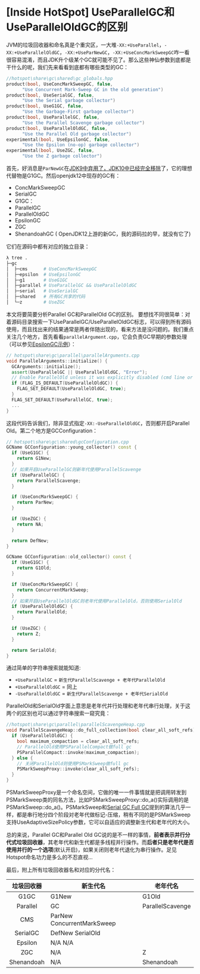 # [Inside HotSpot] UseParallelGC和UseParallelOldGC的区别

JVM的垃圾回收器和命名真是个重灾区，一大堆`-XX:+UseParallel`，`-XX:+UseParallelOldGC`，`-XX:+UseParNewGC`，`-XX:+UseConcMarkSweepGC`咋一看很容易混淆，而且JDK升个级某个GC就可能不见了。那么这些神仙参数到底都是干什么的呢，我们先来看看到底都有哪些类型的GC：
```cpp
//hotspot\share\gc\shared\gc_globals.hpp 
product(bool, UseConcMarkSweepGC, false,                                  
      "Use Concurrent Mark-Sweep GC in the old generation")             
product(bool, UseSerialGC, false,                                         
      "Use the Serial garbage collector")                                               
product(bool, UseG1GC, false,                                             
      "Use the Garbage-First garbage collector")  
product(bool, UseParallelGC, false,                                      
      "Use the Parallel Scavenge garbage collector")                                         
product(bool, UseParallelOldGC, false,                                    
      "Use the Parallel Old garbage collector")     
experimental(bool, UseEpsilonGC, false,                                   
      "Use the Epsilon (no-op) garbage collector")                                       
experimental(bool, UseZGC, false,                                         
      "Use the Z garbage collector")          
```
首先，好消息是`ParNewGC`在[JDK9中弃用了，JDK10中已经完全移除](https://bugs.openjdk.java.net/browse/JDK-8151084)了，它的理想代替物是G1GC。然后openjdk12中现存的GC有：

+ ConcMarkSweepGC
+ SerialGC
+ G1GC：
+ ParallelGC
+ ParallelOldGC
+ EpsilonGC
+ ZGC
+ ShenandoahGC ( OpenJDK12上游的新GC，我的源码拉的早，就没有它了)

它们在源码中都有对应的独立目录：
```bash
λ tree .
├─gc
│  ├─cms      # UseConcMarkSweepGC
│  ├─epsilon  # UseEpsilonGC
│  ├─g1       # UseG1GC
│  ├─parallel # UseParallelGC && UseParallelOldGC
│  ├─serial   # UseSerialGC
│  ├─shared   # 所有GC共享的代码
│  └─z        # UseZGC
```
本文将要简要分析Parallel GC和ParallelOld GC的区别。
要想找不同很简单：对着源码目录搜索一下UseParallelGC/UseParallelOldGC标志，可以得到所有源码使用，而且找出来的结果通常是两者伴随出现的，看来方法是没问题的。我们重点关注几个地方，首先看看`parallelArgument.cpp`，它会负责GC早期的参数处理（可以参见[EpsilonGC示例](gc_epsilongc.md)）：
```cpp
// hotspot\share\gc\parallel\parallelArguments.cpp
void ParallelArguments::initialize() {
  GCArguments::initialize();
  assert(UseParallelGC || UseParallelOldGC, "Error");
  // Enable ParallelOld unless it was explicitly disabled (cmd line or rc file).
  if (FLAG_IS_DEFAULT(UseParallelOldGC)) {
    FLAG_SET_DEFAULT(UseParallelOldGC, true);
  }
  FLAG_SET_DEFAULT(UseParallelGC, true);
  ...
}
```
这段代码告诉我们，除非显式指定`-XX:-UseParallelOldGC`，否则都开启Parallel Old。第二个地方是GCConfiguration：
```cpp
// hotspot\share\gc\shared\gcConfiguration.cpp
GCName GCConfiguration::young_collector() const {
  if (UseG1GC) {
    return G1New;
  }
  // 如果开启UseParallelGC则新年代使用ParallelScavenge
  if (UseParallelGC) {
    return ParallelScavenge;
  }

  if (UseConcMarkSweepGC) {
    return ParNew;
  }

  if (UseZGC) {
    return NA;
  }

  return DefNew;
}

GCName GCConfiguration::old_collector() const {
  if (UseG1GC) {
    return G1Old;
  }

  if (UseConcMarkSweepGC) {
    return ConcurrentMarkSweep;
  }
  // 如果开启UseParallelOldGC则老年代使用ParallelOld，否则使用SerialOld
  if (UseParallelOldGC) {
    return ParallelOld;
  }

  if (UseZGC) {
    return Z;
  }

  return SerialOld;
}
```
通过简单的字符串搜索就能知道:

+ `+UseParallelGC` = `新生代ParallelScavenge + 老年代ParallelOld`
+ `+UseParallelOldGC` = 同上
+ `-UseParallelOldGC` = `新生代ParallelScavenge + 老年代SerialOld`

ParallelOld和SerialOld字面上意思是老年代并行处理和老年代串行处理，关于这两个的区别也可以通过字符串搜索一窥究竟：
```cpp
//hotspot\share\gc\parallel\parallelScavengeHeap.cpp
void ParallelScavengeHeap::do_full_collection(bool clear_all_soft_refs) {
  if (UseParallelOldGC) {
    bool maximum_compaction = clear_all_soft_refs;
    // ParallelOld使用PSParallelCompact做full gc
    PSParallelCompact::invoke(maximum_compaction);
  } else {
  	// 关闭ParallelOld则使用PSMarkSweep做full gc
    PSMarkSweepProxy::invoke(clear_all_soft_refs);
  }
}
```
PSMarkSweepProxy是一个命名空间，它做的唯一一件事情就是把调用转发到PSMarkSweep类的同名方法，比如PSMarkSweepProxy::do_a()实际调用的是PSMarkSweep::do_a()。PSMarkSweep和[Serial GC Full GC](gc_serialgc_fullgc.md)提到的算法几乎一样，都是串行地分四个阶段对老年代做标记-压缩，稍有不同的是PSMarkSweep支持UseAdaptiveSizePolicy参数，它可以自适应的调整新生代和老年代的大小。

总的来说，Parallel GC和Parallel Old GC说的是不一样的事情，**前者表示并行分代式垃圾回收器**，其老年代和新生代都是多线程并行操作。而**后者只是老年代是否使用并行的一个选项**(默认开启)，如果关闭则老年代退化为串行操作。足见Hotspot命名功力是多么的不忍直视...

最后，附上所有垃圾回收器名和对应的分代名：

| 垃圾回收器	 | 新生代名	| 老年代名 |
|:---------:|------------|---------|
|G1GC	  |G1New|	G1Old|
|Parallel |GC|	ParallelScavenge	|ParallelOld(-UseParallelOld则是SerialOld)|
|CMS	|ParNew	ConcurrentMarkSweep|
|SerialGC|DefNew	SerialOld|
|Epsilon|N/A	N/A|
|ZGC	|N/A	|Z|
|Shenandoah|	N/A|Shenandoah|